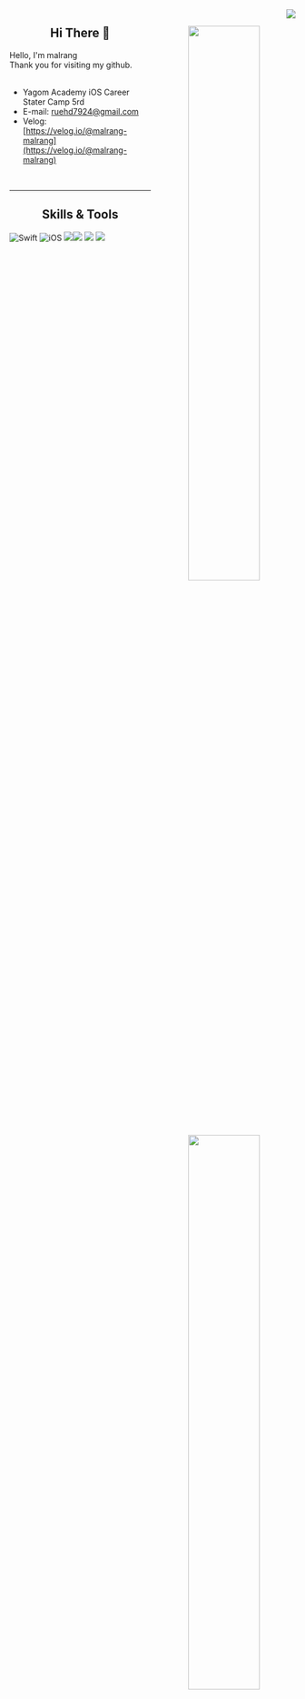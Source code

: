 <img src="https://komarev.com/ghpvc/?username=malrang-malrang&amp;&amp;style=flat-square" align="right">
<div align="center">

<img align="right" width="50%" src="https://github-readme-stats.vercel.app/api?username=malrang-malrang&show_icons=true&theme=dracula&hide="/>
  
## Hi There 👋


<div align="left">
Hello, I'm malrang <br>
Thank you for visiting my github. <br>
   <br>
  
- Yagom Academy iOS Career Stater Camp 5rd
- E-mail: [ruehd7924@gmail.com](ruehd7924@gmail.com)
- Velog: [https://velog.io/@malrang-malrang](https://velog.io/@malrang-malrang)
 <br>
 
</div>
 
---

<img align="right" width="50%" src="https://github-readme-stats.vercel.app/api/top-langs/?username=malrang-malrang&theme=dracula&exclude_repo=Computer-Science-Engineering&layout=compact&langs_count=10"/></a>
 
## Skills & Tools
<div align="left">

![Swift](https://img.shields.io/badge/Swift-FA7343?style=flat-square&logo=Swift&logoColor=white) 
![iOS](https://img.shields.io/badge/iOS-222222?style=flat-square&logo=Apple&logoColor=white) 
<img src="https://img.shields.io/badge/XCode-147EFB?style=flat-square&logo=xcode&logoColor=white"/><img src="https://img.shields.io/badge/GitHub-181717?style=flat-square&logo=github&logoColor=white"/>  <img src="https://img.shields.io/badge/Git-F05032?style=flat-square&logo=Git&logoColor=white"/>
<img src="https://img.shields.io/badge/Figma-F24E1E?style=flat-square&logo=figma&logoColor=white"/>
  


 
 <br>
 
</div>




